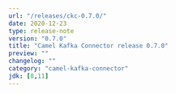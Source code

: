 ```yaml
---
url: "/releases/ckc-0.7.0/"
date: 2020-12-23
type: release-note
version: "0.7.0"
title: "Camel Kafka Connector release 0.7.0"
preview: ""
changelog: ""
category: "camel-kafka-connector"
jdk: [8,11]
---
```

